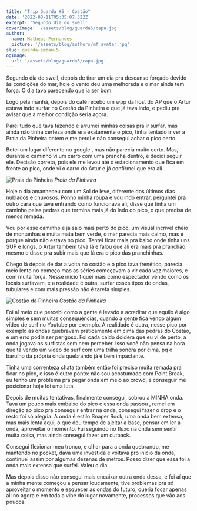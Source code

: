 ```yaml
---
title: "Trip Guarda #5 - Costão"
date: '2022-08-11T05:35:07.322Z'
excerpt: 'Segundo dia do swell'
coverImage: '/assets/blog/guarda5/capa.jpg'
author:
  name: Matheus Fernandes
  picture: '/assets/blog/authors/mf_avatar.jpg'
slug: guarda-embau-5
ogImage:
  url: '/assets/blog/guarda5/capa.jpg'
---
```


Segundo dia do swell, depois de tirar um dia pra descanso forçado devido às condições do mar, hoje o vento deu uma melhorada e o mar ainda tem força. O dia tava parecendo que ia ser bom.

Logo pela manhã, depois do café recebo um wpp da host do AP que o Artur estava indo surfar no Costão da Pinheira e que já tava indo, e pediu pra avisar que a melhor condição seria agora.

Parei tudo que tava fazendo e arrumei minhas coisas pra ir surfar, mas ainda não tinha certeza onde era exatamente o pico, tinha tentado ir ver a Praia da Pinheira ontem e me perdi e não consegui achar o pico certo.

Botei um lugar diferente no google , mas não parecia muito certo. Mas, durante o caminho vi um carro com uma prancha dentro, e decidi seguir ele. Decisão correta, pois ele me levou até o estacionamento que fica em frente ao pico, onde vi o carro do Artur e já confirmei que era ali.

![Praia da Pinheira](/assets/blog/guarda5/pinheira.jpg)
*Praia da Pinheira*

Hoje o dia amanheceu com um Sol de leve, diferente dos últimos dias nublados e chuvosos. Ponho minha roupa e vou indo entrar, perguntei pra outro cara que tava entrando como funcionava ali, disse que tinha um caminho pelas pedras que termina mais já do lado do pico, o que precisa de menos remada.

Vou por esse caminho e já saio mais perto do pico, um visual incrível cheio de montanhas e muita mata bem verde, o mar parecia mais calmo, mas é porque ainda não estava no pico. Tentei ficar mais pra baixo onde tinha uns SUP e longs, o Artur também tava lá e falou que ali era mais pra pranchão mesmo e disse pra subir mais que lá era o pico das pranchinhas.

Chego lá depois de dar a volta no costão e o pico tava frenético, parecia meio lento no começo mas as séries começavam a vir cada vez maiores, e com muita força. Nesse início fiquei mais como espectador vendo como os locais surfavam, e a realidade é outra, surfar esses tipos de ondas, tubulares e com mais pressão não é tarefa simples.

![Costão da Pinheira](/assets/blog/guarda5/costao.jpg)
*Costão da Pinheira*

Foi aí meio que percebi como a gente é levado a acreditar que aquilo é algo simples e sem muitas consequências, quando a gente fica vendo algum vídeo de surf no Youtube por exemplo. A realidade é outra, nesse pico por exemplo as ondas quebravam praticamente em cima das pedras do Costão, e um erro podia ser perigoso. Foi cada caldo doidera que eu vi de perto, a onda jogava os surfistas sem nem perceber. Isso você não pensa na hora que tá vendo um vídeo de surf com uma trilha sonora por cima, pq o barulho da própria onda quebrando já é bem impactante.

Tinha uma correnteza chata também então foi preciso muita remada pra ficar no pico, e isso é outro ponto: não sou acostumado com Point Break, eu tenho um problema pra pegar onda em meio ao crowd, e conseguir me posicionar hoje foi uma luta.

Depois de muitas tentativas, finalmente consegui, sobrou a MINHA onda. Tava um pouco mais embaixo do pico e essa onda passou , remei em direção ao pico pra conseguir entrar na onda, consegui fazer o drop e o resto foi só alegria. A onda é estilo Snaper Rock, uma onda bem extensa, mas mais lenta aqui, o que deu tempo de ajeitar a base, pensar em ler a onda, aproveitar o momento. Fui seguindo no fluxo na onda sem sentir muita coisa, mas ainda consegui fazer um cutback.

Consegui flexionar meu tronco, e olhar para a onda quebrando, me mantendo no pocket, dava uma investida e voltava pro inicio da onda, continuei assim por algumas dezenas de metros. Posso dizer que essa foi a onda mais extensa que surfei. Valeu o dia

Mas depois disso não consegui mais encaixar outra onda dessa, e foi aí que a minha mente começou a pensar loucamente, tive problemas pra só aproveitar o momento e esquecer as ondas do futuro, queria focar apenas ali no agora e em toda a vibe do lugar novamente, processos que vão aos poucos.